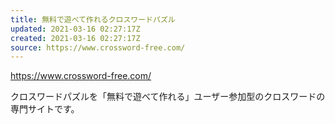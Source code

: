 ```yaml
---
title: 無料で遊べて作れるクロスワードパズル
updated: 2021-03-16 02:27:17Z
created: 2021-03-16 02:27:17Z
source: https://www.crossword-free.com/
---
```

https://www.crossword-free.com/

クロスワードパズルを「無料で遊べて作れる」ユーザー参加型のクロスワードの専門サイトです。